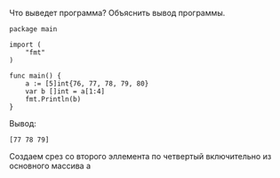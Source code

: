 Что выведет программа? Объяснить вывод программы.

```
package main
 
import (
    "fmt"
)
 
func main() {
    a := [5]int{76, 77, 78, 79, 80}
    var b []int = a[1:4]
    fmt.Println(b)
}
```

Вывод:

```
[77 78 79]
```

Создаем срез со второго эллемента по четвертый включительно из основного массива a

